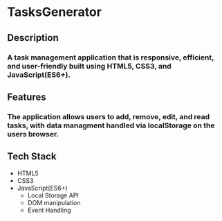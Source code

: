# TasksGenerator


<h2>Description</h2>
<h3>A task management application that is responsive, efficient, and user-friendly built using HTML5, CSS3, and JavaScript(ES6+).</h3>

<h2>Features</h2>
<h3>The application allows users to add, remove, edit, and read tasks, with data managment handled via localStorage on the users browser.</h3>


<h2>Tech Stack</h2>
<ul>
  <li>HTML5</li>
    <li>CSS3</li>
    <li>JavaScript(ES6+)
      <ul>
        <li>Local Storage API</li>
        <li>DOM manipulation</li>
        <li>Event Handling</li>
      </ul>
    </li>
</ul>

